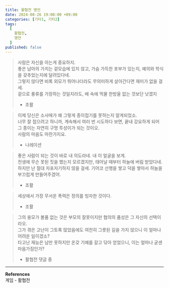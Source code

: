 ```yaml
---
title: 활협전 명언
date: 2024-08-26 19:08:00 +09:00
categories: [기타1, 기타2]
tags:
  [
    활협전,
    명언
  ]
published: false
---
```


> 사람은 자신을 아는게 중요하지.<br>
> 좋은 남아의 가치는 겉모습에 있지 않고, 가슴 가득한 포부가 있는지, 예의와 학식을 갖추었는지에 달려있다네.<br>
> 그렇지 않다면 비록 외모가 뛰어나더라도 무의미하게 살아간다면 재미가 없을 걸세.<br>
> 겉으로 풍류를 가장하는 것일지라도, 배 속에 먹물 한방울 없는 것보단 낫겠지<br>
> - 조활

> 이제 당신은 소사매가 왜 그렇게 종이접기를 못하는지 알게되었소.<br>
> 너무 잘 접으려고 하니까, 계속해서 여러 번 시도하다 보면, 끝내 강요하게 되어 그 종이는 자연히 구멍 투성이가 되는 것이오.<br>
> 사람의 마음도 마찬가지요.<br>
> - 나레이션

> 좋은 사람이 되는 것이 바로 내 의도라네. 내 이 얼굴을 보게.<br>
> 전생에 무슨 못된 짓을 했는지 모르겠지만, 태어날 때부터 하늘에 버림 받았다네.<br>
> 하지만 난 절대 자포자기하지 않을 걸세. 기어코 선행을 쌓고 덕을 쌓아서 하늘을 부끄럽게 만들어주겠어.<br>
> - 조활

> 세상에서 가장 무서운 폭력은 정의를 빙자한 것이다.<br>
> - 조활

> 그의 용모가 볼품 없는 것은 부모의 잘못이지만 협의의 품성은 그 자신의 선택이라오.<br>
> 그가 겪은 고난이 그토록 많았음에도 여전히 그릇된 길을 가지 않으니 이 얼마나 어려운 일이겠소?<br>
> 타고난 재능은 남만 못하지만 온갖 기예를 갈고 닦아 얻었으니, 이는 얼마나 굳센 마음가짐인가?<br>
> - 활협전 댓글 중 

<hr>

**References** <br>
게임 - 활협전